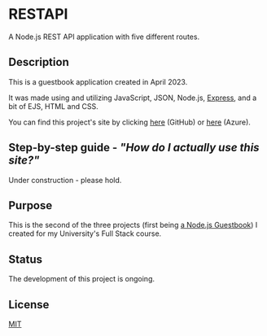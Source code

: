 # RESTAPI
A Node.js REST API application with five different routes.

## Description
This is a guestbook application created in April 2023. 

It was made using and utilizing JavaScript, JSON, Node.js, [Express](https://expressjs.com/), and a bit of EJS, HTML and CSS.

You can find this project's site by clicking [here](https://github.com/luminietos/REST-API) (GitHub) or [here](https://gb-lumi-ykfe.onrender.com/) (Azure).

## Step-by-step guide - *"How do I actually use this site?"*
Under construction - please hold.

## Purpose
This is the second of the three projects (first being [a Node.js Guestbook](https://github.com/luminietos/GB)) I created for my University's Full Stack course. 

## Status
The development of this project is ongoing.

## License
[MIT](https://choosealicense.com/licenses/mit/)